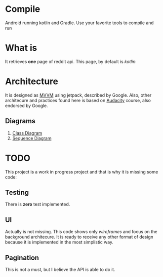 # Compile

Android running kotlin and Gradle. Use your favorite tools to compile and run

# What is
It retrieves **one** page of reddit api. This page, by default is *kotlin* 

# Architecture

It is designed as [MVVM](https://developer.android.com/jetpack/guide) using jetpack, described by Google. Also, other architecure and practices found here is based on [Audacity](https://classroom.udacity.com/courses/ud9012) course, also endorsed by Google.

## Diagrams

1. [Class Diagram](https://github.com/viniciushisao/reddit-articles/blob/master/docs/puml/classdiagram.png)
2. [Sequence Diagram](https://github.com/viniciushisao/reddit-articles/blob/master/docs/puml/sequencediagram.png)


# TODO
This project is a work in progress project and that is why it is missing some code:

## Testing
There is **zero** test implemented.  

## UI
Actually is not missing. This code shows only *wireframes* and focus on the background architecure. It is ready to receive any other format of design because it is implemented in the most simplistic way.

## Pagination
This is not a must, but I believe the API is able to do it. 


